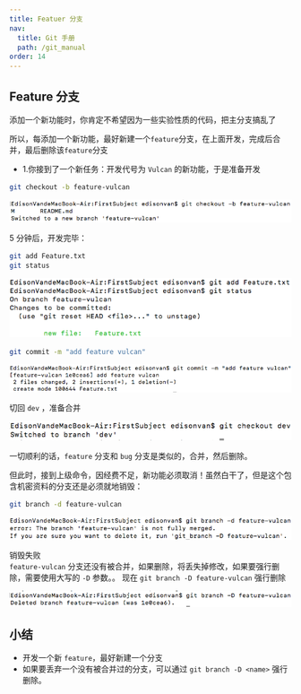 ```yaml
---
title: Featuer 分支
nav:
  title: Git 手册
  path: /git_manual
order: 14
---
```


## Feature 分支

添加一个新功能时，你肯定不希望因为一些实验性质的代码，把主分支搞乱了

所以，每添加一个新功能，最好新建一个`feature`分支，在上面开发，完成后合并，最后删除该`feature`分支

- 1.你接到了一个新任务：开发代号为 `Vulcan` 的新功能，于是准备开发

```bash
git checkout -b feature-vulcan
```

![13-1](../../assets/13-1.png)

5 分钟后，开发完毕：

```bash
git add Feature.txt
git status
```

![13-2](../../assets/13-2.png)

```bash
git commit -m "add feature vulcan"
```

![13-3](../../assets/13-3.png)

切回 `dev` ，准备合并

![13-4](../../assets/13-4.png)

一切顺利的话，`feature` 分支和 `bug` 分支是类似的，合并，然后删除。

但此时，接到上级命令，因经费不足，新功能必须取消！虽然白干了，但是这个包含机密资料的分支还是必须就地销毁：

```bash
git branch -d feature-vulcan
```

![13-5](../../assets/13-5.png)

销毁失败\
`feature-vulcan` 分支还没有被合并，如果删除，将丢失掉修改，如果要强行删除，需要使用大写的 `-D` 参数。。
现在 `git branch -D feature-vulcan` 强行删除

![13-6](../../assets/13-6.png)

## 小结

- 开发一个新 `feature`，最好新建一个分支
- 如果要丢弃一个没有被合并过的分支，可以通过 `git branch -D <name>` 强行删除。

